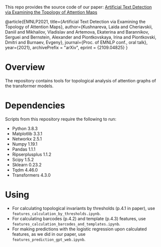 This repo provides the source code of our paper: 
[Artificial Text Detection via Examining the Topology of Attention Maps](https://arxiv.org/abs/2109.04825)

@article{EMNLP2021,
  title={Artificial Text Detection via Examining the Topology of Attention Maps},
  author={Kushnareva, Laida and Cheriavskii, Daniil and Mikhailov, Vladislav and Artemova, Ekaterina  and Barannikov, Serguei and  Bernstein, Alexander and Piontkovskaya, Irina and  Piontkovski, Dmitri and Burnaev, Evgeny},
  journal={Proc. of EMNLP conf., oral talk},
  year={2021},
archivePrefix = "arXiv",
   eprint = {2109.04825}
}

# Overview

The repository contains tools for topological analysis of attention graphs of the transformer models.

# Dependencies

Scripts from this repository require the following to run:

* Python 3.8.3
* Matplotlib 3.3.1
* Networkx 2.5.1
* Numpy 1.19.1
* Pandas 1.1.1
* Ripserplusplus 1.1.2
* Scipy 1.5.2
* Sklearn 0.23.2
* Tqdm 4.46.0
* Transformers 4.3.0

# Using

* For calculating topological invariants by thresholds (p.4.1 in paper), use `features_calculation_by_thresholds.ipynb`.
* For calculating barcodes (p.4.2) and template (p.4.3) features, use `features_calculation_barcodes_and_templates.ipynb`.
* For making predictions with the logistic regression upon calculated features, as we did in our paper, use `features_prediction_gpt_web.ipynb`.
